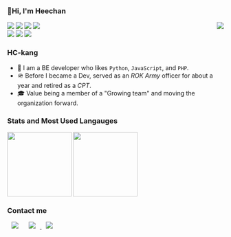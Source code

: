 ### 👋Hi, I'm Heechan
<div>
  <img align="right" src="https://hits.seeyoufarm.com/api/count/incr/badge.svg?url=https%3A%2F%2Fgithub.com%2FHC-kang&count_bg=%23000000&title_bg=%23555555&icon=github.svg&icon_color=%23E7E7E7&title=GitHub&edge_flat=false"/>
</div>
<p align="left">
  <img src="https://img.shields.io/badge/JavaScript-FFCA28?style=flat-square&logo=Javascript&logoColor=black"/>
  <img src="https://img.shields.io/badge/typescript-%23007ACC.svg?style=flat-squaree&logo=typescript&logoColor=white"/>
  <img src="https://img.shields.io/badge/PHP-%23777BB4?style=flat-square&logo=Php&logoColor=white"/>
  <img src="https://img.shields.io/badge/Python-3766AB?style=flat-square&logo=Python&logoColor=white"/>
  </br>
  <img src="https://img.shields.io/badge/Node.js-6DA55F??style=flat-square&logo=Node.js&logoColor=white"/>
  <img src="https://img.shields.io/badge/nestjs-%23E0234E.svg?flat-square&logo=nestjs&logoColor=white"/>
  <img src="https://img.shields.io/badge/Laravel-F82B1E?style=flat-square&logo=Laravel&logoColor=white"/>
</p>

### HC-kang
- 🌱 I am a BE developer who likes `Python`, `JavaScript`, and `PHP`.
- 🪖 Before I became a Dev, served as an *ROK Army* officer for about a year and retired as a *CPT*.
- 🎓 Value being a member of a "Growing team" and moving the organization forward.


### Stats and Most Used Langauges

<p>
  <img
       align="left"
       src="https://github-readme-stats.vercel.app/api?username=HC-kang&show_icons=true&theme=dark" 
       height="150px"/>

  <img 
       src="https://github-readme-stats.vercel.app/api/top-langs/?username=HC-kang&langs_count=4&layout=compact&bg_color=151515&hide=jupyter%20notebook,c%2B%2B,C,html&title_color=fff&text_color=fff)](https://github.com/anuraghazra/github-readme-stats" 
       height="150px"/>
</p>


### Contact me
<p>
  <a href="mailto:weston0713@gmail.com" target="_blank">
    <img 
         src="https://img.shields.io/badge/weston0713@gmail.com-333333?style=flat-square&logo=Gmail&logoColor=white" 
         style="height : auto; margin-left : 10px; margin-right : 10px;"/></a>
  <a href="https://instagram.com/h.c.17352">
    <img 
         src="http://img.shields.io/badge/-Instagram-333333?style=flat&logo=Instagram&link=https://www.instagram.com/h.c.17352" 
         style="height : auto; margin-left : 10px; margin-right : 10px;"/>
  </a>
  <a href="https://velog.io/@hc-kang" target="_blank">
    <img 
         src="https://img.shields.io/badge/Blog-333333?style=flat-square&logoColor=white" 
         style="height : auto; margin-left : 10px; margin-right : 10px;"/>
  </a>
</p>

